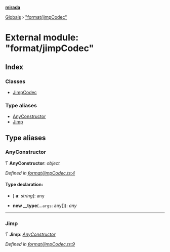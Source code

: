 **[mirada](../README.md)**

[Globals](../README.md) › ["format/jimpCodec"](_format_jimpcodec_.md)

# External module: "format/jimpCodec"

## Index

### Classes

* [JimpCodec](../classes/_format_jimpcodec_.jimpcodec.md)

### Type aliases

* [AnyConstructor](_format_jimpcodec_.md#anyconstructor)
* [Jimp](_format_jimpcodec_.md#jimp)

## Type aliases

###  AnyConstructor

Ƭ **AnyConstructor**: *object*

*Defined in [format/jimpCodec.ts:4](https://github.com/cancerberoSgx/mirada/blob/eecc091/mirada/src/format/jimpCodec.ts#L4)*

#### Type declaration:

* \[ **a**: *string*\]: any

* **new __type**(...`args`: any[]): *any*

___

###  Jimp

Ƭ **Jimp**: *[AnyConstructor](_format_jimpcodec_.md#anyconstructor)*

*Defined in [format/jimpCodec.ts:9](https://github.com/cancerberoSgx/mirada/blob/eecc091/mirada/src/format/jimpCodec.ts#L9)*